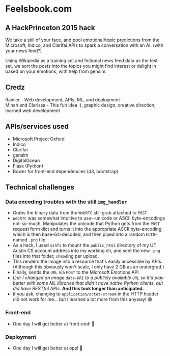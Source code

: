 # Feelsbook.com
## A HackPrinceton 2015 hack

We take a still of your face, and pool emotional/topic predictions from the Microsoft, Indico, and Clarifai APIs
to spark a conversation with an AI. (with your news feed?)

Using Wikipedia as a training set and fictional news feed data as the test set, we sort the posts into the topics
you might find interest or delight in based on your emotions, with help from gensim.  

## Credz
Rainier - Web development, APIs, ML, and deployment  
Minah and Clarissa - This fun idea :), graphic design, creative direction, learned web development  

## APIs/services used  
- Microsoft Project Oxford  
- Indico  
- Clarifai  
- gensim  
- DigitalOcean  
- Flask (Python)  
- Bower for front-end dependencies (d3, bootstrap)  

## Technical challenges

### Data encoding troubles with the still `img_handler`
- Grabs the binary data from the `WebRTC` still grab attached to `POST`  
- `WebRTC` was somewhat intuitive to use--unicode or ASCII byte-encodings not-so-much.
  Manipulates the unicode that Python gets from the `POST` request form dict
  and turns it into the appropriate ASCII byte-encoding, which is then base-64-decoded,
  and then piped into a random `UUID`-named `.png` file.  
- As a hack, I used `sshfs` to mount the `public_html` directory of my UT Austin CS account address
  into my working dir, and sent the new `.png` files into that folder, `chmod`ing per upload.  
- This renders the image into a resource that's easily accessible by APIs.
  (Although this obviously won't scale, I only have 2 GB as an undergrad.)  
- Finally, sends the `URL` via `POST` to the Microsoft Emotions API  
- *tl;dr I changed an image `data-URI` to a publicly available `URL` so it'd play better with some
  ML libraries that didn't have native Python clients, but did have RESTful APIs.* **And this took longer than anticipated.**  
- if you ask, changing to `application/octet-stream` in the HTTP header did not work for me... but I learned a lot more
  from this anyway! :grin:  

### Front-end
- One day I will get better at front-end! :beers:  

### Deployment
- One day I will get better at ops! :sushi:  
